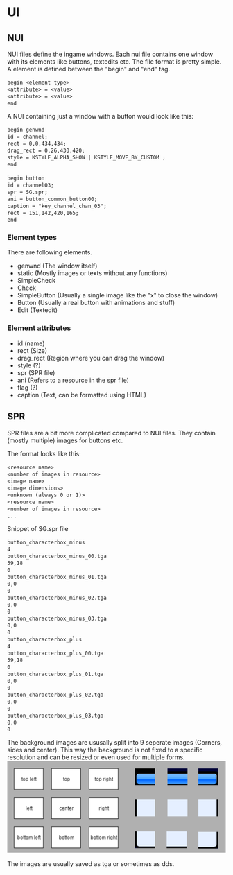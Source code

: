 # UI
## NUI
NUI files define the ingame windows. Each nui file contains one window with its elements like buttons, textedits etc.
The file format is pretty simple. A element is defined between the "begin" and "end" tag.
```
begin <element type>
<attribute> = <value>
<attribute> = <value>
end
```

A NUI containing just a window with a button would look like this:
```
begin genwnd
id = channel;
rect = 0,0,434,434;
drag_rect = 0,26,430,420;
style = KSTYLE_ALPHA_SHOW | KSTYLE_MOVE_BY_CUSTOM ;
end

begin button
id = channel03;
spr = SG.spr;
ani = button_common_button00;
caption = "key_channel_chan_03";
rect = 151,142,420,165;
end
```

### Element types
There are following elements.
* genwnd (The window itself)
* static (Mostly images or texts without any functions)
* SimpleCheck
* Check
* SimpleButton (Usually a single image like the "x" to close the window)
* Button (Usually a real button with animations and stuff)
* Edit (Textedit)

### Element attributes
* id (name)
* rect (Size)
* drag_rect (Region where you can drag the window)
* style (?)
* spr (SPR file)
* ani (Refers to a resource in the spr file)
* flag (?)
* caption (Text, can be formatted using HTML)

## SPR
SPR files are a bit more complicated compared to NUI files. They contain (mostly multiple) images for buttons etc.

The format looks like this:
```
<resource name>
<number of images in resource>
<image name>
<image dimensions>
<unknown (always 0 or 1)>
<resource name>
<number of images in resource>
...
```
Snippet of SG.spr file
```
button_characterbox_minus
4
button_characterbox_minus_00.tga
59,18
0
button_characterbox_minus_01.tga
0,0
0
button_characterbox_minus_02.tga
0,0
0
button_characterbox_minus_03.tga
0,0
0
button_characterbox_plus
4
button_characterbox_plus_00.tga
59,18
0
button_characterbox_plus_01.tga
0,0
0
button_characterbox_plus_02.tga
0,0
0
button_characterbox_plus_03.tga
0,0
0
```


The background images are ususally split into 9 seperate images (Corners, sides and center).
This way the background is not fixed to a specific resolution and can be resized or even used for multiple forms.
![split window](https://raw.githubusercontent.com/itsexe/docs/master/img/1.png)

The images are usually saved as tga or sometimes as dds.

